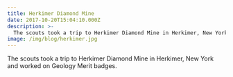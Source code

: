 ```yaml
---
title: Herkimer Diamond Mine
date: 2017-10-20T15:04:10.000Z
description: >-
  The scouts took a trip to Herkimer Diamond Mine in Herkimer, New York and worked on Geology Merit badges.
image: /img/blog/herkimer.jpg
---
```

The scouts took a trip to Herkimer Diamond Mine in Herkimer, New York and worked on Geology Merit badges.
